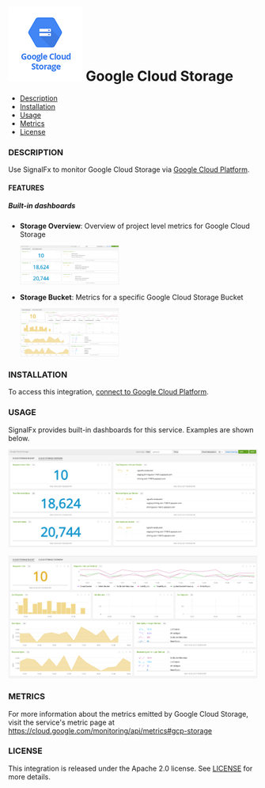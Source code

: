 # ![](./img/integration_googlecloudstorage.png) Google Cloud Storage

- [Description](#description)
- [Installation](#installation)
- [Usage](#usage)
- [Metrics](#metrics)
- [License](#license)

### DESCRIPTION

Use SignalFx to monitor Google Cloud Storage via [Google Cloud Platform](https://github.com/signalfx/integrations/tree/master/gcp)[](sfx_link:gcp).

#### FEATURES

##### Built-in dashboards

- **Storage Overview**: Overview of project level metrics for Google Cloud Storage

  [<img src='./img/storage_overview.png' width=200px>](./img/storage_overview.png)

- **Storage Bucket**: Metrics for a specific Google Cloud Storage Bucket

  [<img src='./img/storage_bucket.png' width=200px>](./img/storage_bucket.png)


### INSTALLATION

To access this integration, [connect to Google Cloud Platform](https://github.com/signalfx/integrations/tree/master/gcp)[](sfx_link:gcp).

### USAGE

SignalFx provides built-in dashboards for this service. Examples are shown below.

![](./img/storage_overview.png)

![](./img/storage_bucket.png)


### METRICS

For more information about the metrics emitted by Google Cloud Storage, visit the service's metric page at https://cloud.google.com/monitoring/api/metrics#gcp-storage

### LICENSE

This integration is released under the Apache 2.0 license. See [LICENSE](./LICENSE) for more details.

